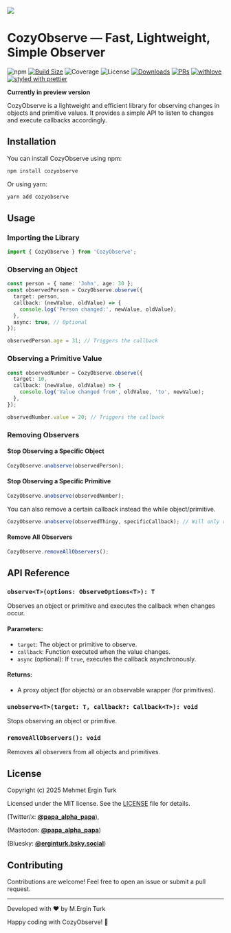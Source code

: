 ![](https://i.imgur.com/RkamfP6.png)

# CozyObserve — Fast, Lightweight, Simple Observer

![npm](https://img.shields.io/npm/v/cozyobserve)
[![Build Size](https://img.shields.io/bundlephobia/minzip/cozyobserve?label=bundle%20size)](https://bundlephobia.com/result?p=cozyobserve)
![Coverage](https://img.shields.io/badge/coverage-74%25-yellow)
![License](https://img.shields.io/github/license/RecursiveVoid/cozyobserve)
[![Downloads](https://img.shields.io/npm/dt/cozyobserve.svg?style=flat-square)](https://www.npmjs.com/package/cozyobserve)
[![PRs](https://img.shields.io/badge/PRs-welcome-brightgreen.svg?style=flat-square)]()
[![withlove](https://img.shields.io/badge/made_with-love_<3-ff69b4.svg?style=flat-square)]()
[![styled with prettier](https://img.shields.io/badge/styled_with-prettier-ff69b4.svg?style=flat-square)](https://github.com/prettier/prettier)

**Currently in preview version**

CozyObserve is a lightweight and efficient library for observing changes in objects and primitive values. It provides a simple API to listen to changes and execute callbacks accordingly.

## Installation

You can install CozyObserve using npm:

```sh
npm install cozyobserve
```

Or using yarn:

```sh
yarn add cozyobserve
```

## Usage

### Importing the Library

```ts
import { CozyObserve } from 'CozyObserve';
```

### Observing an Object

```ts
const person = { name: 'John', age: 30 };
const observedPerson = CozyObserve.observe({
  target: person,
  callback: (newValue, oldValue) => {
    console.log('Person changed:', newValue, oldValue);
  },
  async: true, // Optional
});

observedPerson.age = 31; // Triggers the callback
```

### Observing a Primitive Value

```ts
const observedNumber = CozyObserve.observe({
  target: 10,
  callback: (newValue, oldValue) => {
    console.log('Value changed from', oldValue, 'to', newValue);
  },
});

observedNumber.value = 20; // Triggers the callback
```

### Removing Observers

#### Stop Observing a Specific Object

```ts
CozyObserve.unobserve(observedPerson);
```

#### Stop Observing a Specific Primitive

```ts
CozyObserve.unobserve(observedNumber);
```

You can also remove a certain callback instead the while object/primitive.

```ts
CozyObserve.unobserve(observedThingy, specificCallback); // Will only remove that specificCallback instead the whole observable
```

#### Remove All Observers

```ts
CozyObserve.removeAllObservers();
```

## API Reference

### `observe<T>(options: ObserveOptions<T>): T`

Observes an object or primitive and executes the callback when changes occur.

#### Parameters:

- `target`: The object or primitive to observe.
- `callback`: Function executed when the value changes.
- `async` (optional): If `true`, executes the callback asynchronously.

#### Returns:

- A proxy object (for objects) or an observable wrapper (for primitives).

### `unobserve<T>(target: T, callback?: Callback<T>): void`

Stops observing an object or primitive.

### `removeAllObservers(): void`

Removes all observers from all objects and primitives.

## License

Copyright (c) 2025 Mehmet Ergin Turk

Licensed under the MIT license. See the [LICENSE](LICENSE) file for details.

(Twitter/x: [**@papa_alpha_papa**](https://x.com/papa_alpha_papa)),

(Mastodon: [**@papa_alpha_papa**](https://mastodon.social/@papa_alpha_papa))

(Bluesky: [**@erginturk.bsky.social**](https://bsky.app/profile/erginturk.bsky.social))

## Contributing

Contributions are welcome! Feel free to open an issue or submit a pull request.

---

Developed with ❤️ by M.Ergin Turk

Happy coding with CozyObserve! 🚀
